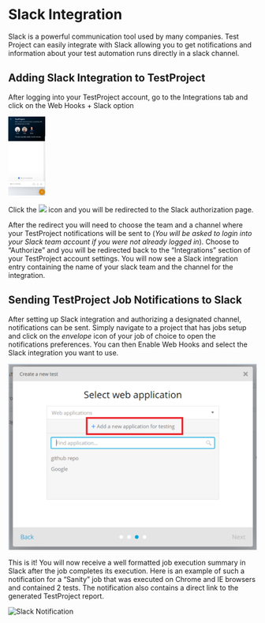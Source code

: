 # Slack Integration

Slack is a powerful communication tool used by many companies. Test Project can easily integrate with Slack allowing you to get notifications and information about your test automation runs directly in a slack channel.

## Adding Slack Integration to TestProject

After logging into your TestProject account, go to the Integrations tab and click on the Web Hooks + Slack option

![Slack integrations](../.gitbook/assets/image%20%2842%29.png)

Click the ![](https://blog.testproject.io/wp-content/uploads/2019/03/add_to_slack.png) icon and you will be redirected to the Slack authorization page.

After the redirect you will need to choose the team and a channel where your TestProject notifications will be sent to \(_You will be asked to login into your Slack team account if you were not already logged in_\). Choose to “Authorize” and you will be redirected back to the “Integrations” section of your TestProject account settings. You will now see a Slack integration entry containing the name of your slack team and the channel for the integration.

## Sending TestProject Job Notifications to Slack

After setting up Slack integration and authorizing a designated channel, notifications can be sent. Simply navigate to a project that has jobs setup and click on the _envelope_ icon of your job of choice to open the notifications preferences. You can then Enable Web Hooks and select the Slack integration you want to use.

![](../.gitbook/assets/image%20%28190%29.png)

This is it! You will now receive a well formatted job execution summary in Slack after the job completes its execution. Here is an example of such a notification for a “Sanity” job that was executed on Chrome and IE browsers and contained 2 tests. The notification also contains a direct link to the generated TestProject report.

![Slack Notification](https://blog.testproject.io/wp-content/uploads/2019/03/chrome_s2dPcnsKJp.png)


